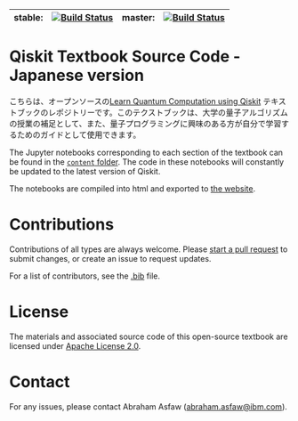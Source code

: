 
| stable: | [![Build Status](https://travis-ci.com/Qiskit/qiskit-textbook.svg?branch=stable)](https://travis-ci.com/Qiskit/qiskit-textbook) | master: | [![Build Status](https://travis-ci.com/Qiskit/qiskit-textbook.svg?branch=master)](https://travis-ci.com/Qiskit/qiskit-textbook) |
|---|---|---|---|

# Qiskit Textbook Source Code - Japanese version

こちらは、オープンソースの[Learn Quantum Computation using Qiskit](http://community.qiskit.org/textbook) テキストブックのレポジトリーです。このテクストブックは、大学の量子アルゴリズムの授業の補足として、また、量子プログラミングに興味のある方が自分で学習するためのガイドとして使用できます。

The Jupyter notebooks corresponding to each section of the textbook can be found in the [`content` folder](content/). The code in these notebooks will constantly be updated to the latest version of Qiskit.

The notebooks are compiled into html and exported to [the website](http://community.qiskit.org/textbook).

# Contributions
Contributions of all types are always welcome. Please [start a pull request](https://help.github.com/en/articles/creating-a-pull-request) to submit changes, or create an issue to request updates.

For a list of contributors, see the [.bib](https://github.com/Qiskit/qiskit-textbook/blob/master/qiskit-textbook.bib) file.

# License
The materials and associated source code of this open-source textbook are licensed under [Apache License 2.0](https://www.apache.org/licenses/LICENSE-2.0).

# Contact
For any issues, please contact Abraham Asfaw (abraham.asfaw@ibm.com).
